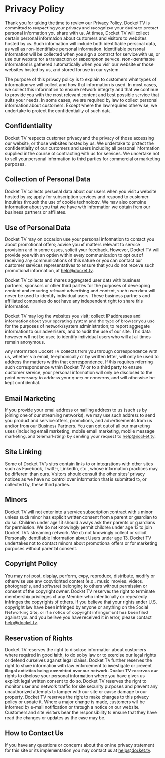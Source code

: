 # Privacy Policy

Thank you for taking the time to review our Privacy Policy. Docket TV is committed to respecting your privacy and recognizes your desire to protect personal information you share with us. At times, Docket TV will collect certain personal information about customers and visitors to websites hosted by us. Such information will include both identifiable personal data, as well as non-identifiable personal information. Identifiable personal information will be collected when you sign a contract for service with us, or use our website for a transaction or subscription service. Non-identifiable information is gathered automatically when you visit our website or those websites hosted by us, and stored for use in our system.

The purpose of this privacy policy is to explain to customers what types of information we will collect and how that information is used. In most cases, we collect this information to ensure network integrity and that we continue to provide you with the most relevant content and best possible service that suits your needs. In some cases, we are required by law to collect personal information about customers. Except where the law requires otherwise, we undertake to protect the confidentiality of such data.

## Confidentiality

Docket TV respects customer privacy and the privacy of those accessing our website, or those websites hosted by us. We undertake to protect the confidentiality of our customers and users including all personal information supplied in the course of contracting with us for services. We undertake not to sell your personal information to third parties for commercial or marketing purposes.

## Collection of Personal Data

Docket TV collects personal data about our users when you visit a website hosted by us; apply for subscription services and respond to customer inquiries through the use of cookie technology. We may also combine information about you that we have with information we obtain from our business partners or affiliates.

## Use of Personal Data

Docket TV may on occasion use your personal information to contact you about promotional offers; advise you of matters relevant to service provision and in some cases, solicit your feedback. However, Docket TV will provide you with an option within every communication to opt out of receiving any communications of this nature or you can contact our customer services representatives to ensure that you do not receive such promotional information, at help@docket.tv.

Docket TV collects and shares aggregated user data with business partners, sponsors or other third parties for the purposes of developing content and ensuring relevant advertising and content, such user data will never be used to identify individual users. These business partners and affiliated companies do not have any independent right to share this information.

Docket TV may log the websites you visit; collect IP addresses and information about your operating system and the type of browser you use for the purposes of network/system administration; to report aggregate information to our advertisers, and to audit the use of our site. This data however will not be used to identify individual users who will at all times remain anonymous.

Any information Docket TV collects from you through correspondence with us, whether via email, telephonically or by written letter, will only be used to address the matters within that correspondence. If this requires referring such correspondence within Docket TV or to a third party to ensure customer service, your personal information will only be disclosed to the point necessary to address your query or concerns, and will otherwise be kept confidential.

## Email Marketing

If you provide your email address or mailing address to us (such as by joining one of our streaming networks), we may use such address to send you product and service offers, promotions, and advertisements from us and/or from our Business Partners. You can opt out of all our marketing uses (including email marketing, mobile email marketing, mobile message marketing, and telemarketing) by sending your request to help@docket.tv.

## Site Linking

Some of Docket TV’s sites contain links to or integrations with other sites such as Facebook, Twitter, LinkedIn, etc., whose information practices may be different than ours. Visitors should consult the other sites' privacy notices as we have no control over information that is submitted to, or collected by, these third parties.

## Minors

Docket TV will not enter into a service subscription contract with a minor unless such minor has explicit written consent from a parent or guardian to do so. Children under age 13 should always ask their parents or guardians for permission. We do not knowingly permit children under age 13 to join Docket TV’s streaming network. We do not knowingly collect or solicit Personally Identifiable Information about Users under age 13. Docket TV undertakes not to contact minors about promotional offers or for marketing purposes without parental consent.

## Copyright Policy

You may not post, display, perform, copy, reproduce, distribute, modify or otherwise use any copyrighted content (e.g., music, movies, videos, photographs, and software) belonging to others without permission or consent of the copyright owner. Docket TV reserves the right to terminate membership privileges of any Member who intentionally or repeatedly infringes the copyrights of others. If you believe that your rights under U.S. copyright law have been infringed by anyone or anything on the Social Networking Site, or if a notice of copyright infringement has been filed against you and you believe you have received it in error, please contact help@docket.tv.

## Reservation of Rights

Docket TV reserves the right to disclose information about customers where required in good faith, to do so by law or to exercise our legal rights or defend ourselves against legal claims. Docket TV further reserves the right to share information with law enforcement to investigate or prevent illegal activities being committed over our network. Docket TV reserves our rights to disclose your personal information where you have given us explicit legal written consent to do so. Docket TV reserves the right to monitor user and network traffic for site security purposes and prevent any unauthorized attempts to tamper with our site or cause damage to our property. Docket TV reserves the right to make changes to this privacy policy or update it. Where a major change is made, customers will be informed by e-mail notification or through a notice on our website. Customers and site visitors bear the responsibility to ensure that they have read the changes or updates as the case may be.

## How to Contact Us

If you have any questions or concerns about the online privacy statement for this site or its implementation you may contact us at help@docket.tv.
